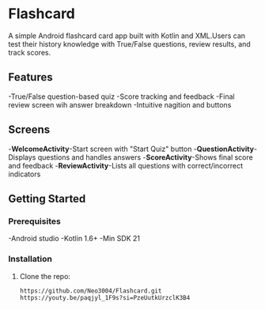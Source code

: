 # Flashcard
A simple Android flashcard card app built with Kotlin and XML.Users can test their history knowledge with True/False questions, review results, and track scores.
## Features
-True/False question-based quiz
-Score tracking and feedback
-Final review screen wih answer breakdown
-Intuitive nagition and buttons
## Screens
-**WelcomeActivity**-Start screen with "Start Quiz" button
-**QuestionActivity**-Displays questions and handles answers
-**ScoreActivity**-Shows final score and feedback
-**ReviewActivity**-Lists all questions with correct/incorrect indicators
## Getting Started
### Prerequisites
-Android studio
-Kotlin 1.6+
-Min SDK 21
### Installation
1. Clone the repo:
   ```bash
   https://github.com/Neo3004/Flashcard.git
   https://youty.be/paqjyl_1F9s?si=PzeUutkUrzclK3B4
